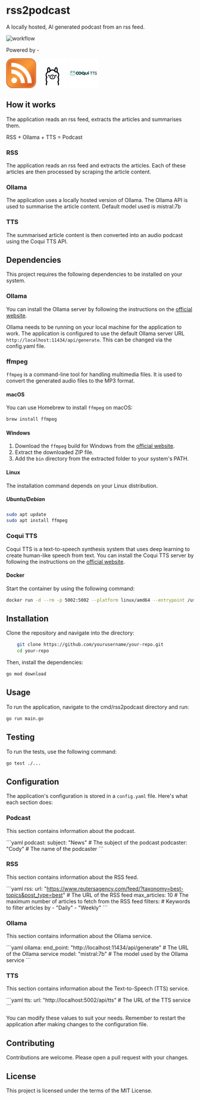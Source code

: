 # rss2podcast
A locally hosted, AI generated podcast from an rss feed. 

![workflow](https://github.com/intothevoid/rss2podcast/actions/workflows/go.yml/badge.svg)

Powered by -

<img src="resources/rss.png" width=80px height=80px></img>
<img src="resources/ollama.png" width=80px height=80px></img>
<img src="resources/coqui.png" width=80px height=80px></img>

## How it works
The application reads an rss feed, extracts the articles and summarises them. 

RSS + Ollama + TTS = Podcast

### RSS
The application reads an rss feed and extracts the articles. Each of these articles are then processed by scraping the article content.

### Ollama
The application uses a locally hosted version of Ollama. The Ollama API is used to summarise the article content. Default model used is mistral:7b

### TTS
The summarised article content is then converted into an audio podcast using the Coqui TTS API.

## Dependencies

This project requires the following dependencies to be installed on your system. 

### Ollama

You can install the Ollama server by following the instructions on the [official website](https://ollama.com).

Ollama needs to be running on your local machine for the application to work. The application is configured to use the default Ollama server URL `http://localhost:11434/api/generate`. This can be changed via the config.yaml file.

### ffmpeg

`ffmpeg` is a command-line tool for handling multimedia files. It is used to convert the generated audio files to the MP3 format.

#### macOS

You can use Homebrew to install `ffmpeg` on macOS:

```bash
brew install ffmpeg
```

#### Windows

1. Download the `ffmpeg` build for Windows from the [official website](https://ffmpeg.org/download.html).
2. Extract the downloaded ZIP file.
3. Add the `bin` directory from the extracted folder to your system's PATH.

#### Linux

The installation command depends on your Linux distribution.

##### Ubuntu/Debian

```bash
sudo apt update
sudo apt install ffmpeg
```

### Coqui TTS

Coqui TTS is a text-to-speech synthesis system that uses deep learning to create human-like speech from text. You can install the Coqui TTS server by following the instructions on the [official website](https://coqui.ai/tts).

#### Docker

Start the container by using the following command:

```bash
docker run -d --rm -p 5002:5002 --platform linux/amd64 --entrypoint /usr/local/bin/tts-server ghcr.io/coqui-ai/tts-cpu
```

## Installation 

Clone the repository and navigate into the directory:

```bash 
    git clone https://github.com/yourusername/your-repo.git
    cd your-repo
```

Then, install the dependencies:
```bash
go mod download
```

## Usage
To run the application, navigate to the cmd/rss2podcast directory and run:
```bash
go run main.go
```

## Testing
To run the tests, use the following command:
```bash
go test ./...
```

## Configuration

The application's configuration is stored in a `config.yaml` file. Here's what each section does:

### Podcast

This section contains information about the podcast.

\```yaml
podcast:
  subject: "News" # The subject of the podcast
  podcaster: "Cody" # The name of the podcaster
\```

### RSS

This section contains information about the RSS feed.

\```yaml
rss:
  url: "https://www.reutersagency.com/feed/?taxonomy=best-topics&post_type=best" # The URL of the RSS feed
  max_articles: 10 # The maximum number of articles to fetch from the RSS feed
  filters: # Keywords to filter articles by
    - "Daily"
    - "Weekly"
\```

### Ollama

This section contains information about the Ollama service.

\```yaml
ollama:
  end_point: "http://localhost:11434/api/generate" # The URL of the Ollama service
  model: "mistral:7b" # The model used by the Ollama service
\```

### TTS

This section contains information about the Text-to-Speech (TTS) service.

\```yaml
tts:
  url: "http://localhost:5002/api/tts" # The URL of the TTS service
\```

You can modify these values to suit your needs. Remember to restart the application after making changes to the configuration file.

## Contributing
Contributions are welcome. Please open a pull request with your changes.

## License
This project is licensed under the terms of the MIT License.